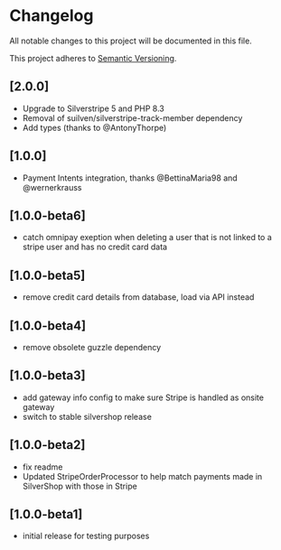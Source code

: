 # Changelog

All notable changes to this project will be documented in this file.

This project adheres to [Semantic Versioning](http://semver.org/).

## [2.0.0]

* Upgrade to Silverstripe 5 and PHP 8.3
* Removal of suilven/silverstripe-track-member dependency
* Add types (thanks to @AntonyThorpe)

## [1.0.0]

* Payment Intents integration, thanks @BettinaMaria98 and @wernerkrauss

## [1.0.0-beta6]

* catch omnipay exeption when deleting a user that is not linked to a stripe user and has no credit card data

## [1.0.0-beta5]

* remove credit card details from database, load via API instead

## [1.0.0-beta4]

* remove obsolete guzzle dependency

## [1.0.0-beta3]

* add gateway info config to make sure Stripe is handled as onsite gateway
* switch to stable silvershop release

## [1.0.0-beta2]

* fix readme
* Updated StripeOrderProcessor to help match payments made in SilverShop with those in Stripe

## [1.0.0-beta1]

* initial release for testing purposes
